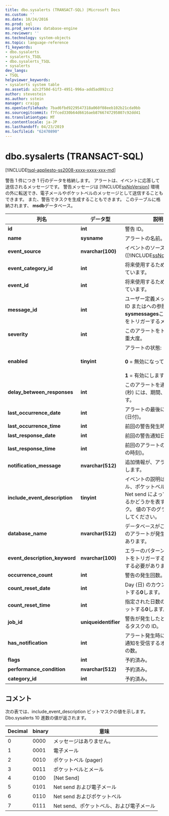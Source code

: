 ```yaml
---
title: dbo.sysalerts (TRANSACT-SQL) |Microsoft Docs
ms.custom: ''
ms.date: 10/24/2016
ms.prod: sql
ms.prod_service: database-engine
ms.reviewer: ''
ms.technology: system-objects
ms.topic: language-reference
f1_keywords:
- dbo.sysalerts
- sysalerts_TSQL
- dbo.sysalerts_TSQL
- sysalerts
dev_langs:
- TSQL
helpviewer_keywords:
- sysalerts system table
ms.assetid: a2c2f50d-61f3-4951-996a-add5ad092cc2
author: stevestein
ms.author: sstein
manager: craigg
ms.openlocfilehash: 7bad6fbd9229547318a060f08eeb102b21cda9bb
ms.sourcegitcommit: f7fced330b64d6616aeb8766747295807c92dd41
ms.translationtype: MT
ms.contentlocale: ja-JP
ms.lasthandoff: 04/23/2019
ms.locfileid: "62470890"
---
```

# <a name="dbosysalerts-transact-sql"></a>dbo.sysalerts (TRANSACT-SQL)
[!INCLUDE[tsql-appliesto-ss2008-xxxx-xxxx-xxx-md](../../includes/tsql-appliesto-ss2008-xxxx-xxxx-xxx-md.md)]

  警告 1 件につき 1 行のデータを格納します。 アラートは、イベントに応答して送信されるメッセージです。 警告メッセージは [!INCLUDE[ssNoVersion](../../includes/ssnoversion-md.md)] 環境の外に転送でき、電子メールやポケットベルのメッセージとして送信することもできます。 また、警告でタスクを生成することもできます。  このテーブルに格納されます、 **msdb**データベース。
  
|列名|データ型|説明|  
|-----------------|---------------|-----------------|  
|**id**|**int**|警告 ID。|  
|**name**|**sysname**|アラートの名前。|  
|**event_source**|**nvarchar(100)**|イベントのソース ([!INCLUDE[ssNoVersion](../../includes/ssnoversion-md.md)])。|  
|**event_category_id**|**int**|将来使用するために予約されています。|  
|**event_id**|**int**|将来使用するために予約されています。|  
|**message_id**|**int**|ユーザー定義メッセージの ID またはへの参照を**sysmessages**このアラートをトリガーするメッセージ。|  
|**severity**|**int**|このアラートをトリガーする重大度。|  
|**enabled**|**tinyint**|アラートの状態:<br /><br /> **0** = 無効になっています。<br /><br /> **1** = 有効にします。|  
|**delay_between_responses**|**int**|このアラートを通知する間隔 (秒) には、期間、待機します。|  
|**last_occurrence_date**|**int**|アラートの最後に見つかった (日付)。|  
|**last_occurrence_time**|**int**|前回の警告発生時刻。|  
|**last_response_date**|**int**|前回の警告通知日。|  
|**last_response_time**|**int**|前回のアラートの通知 (1 日の時刻)。|  
|**notification_message**|**nvarchar(512)**|追加情報が、アラートを送信します。|  
|**include_event_description**|**tinyint**|イベントの説明は、電子メール、ポケットベル、または Net send によって送信されるかどうかを表すビットマスク。 値の下のグラフを参照してください。|  
|**database_name**|**nvarchar(512)**|データベースがこの警告がこのアラートが発生する必要があります。|  
|**event_description_keyword**|**nvarchar(100)**|エラーのパターンは、アラートをトリガーするために一致する必要があります。|  
|**occurrence_count**|**int**|警告の発生回数。|  
|**count_reset_date**|**int**|Day (日) のカウントをリセットする**0**します。|  
|**count_reset_time**|**int**|指定された日数の時間にリセットする**0**します。|  
|**job_id**|**uniqueidentifier**|警告が発生したときに実行するタスクの ID。|  
|**has_notification**|**int**|アラート発生時に電子メール通知を受信するオペレーターの数。|  
|**flags**|**int**|予約済み。|  
|**performance_condition**|**nvarchar(512)**|予約済み。|  
|**category_id**|**int**|予約済み。|  
  
 ## <a name="remarks"></a>コメント

次の表では、include_event_description ビットマスクの値を示します。 Dbo.sysalerts 10 進数の値が返されます。 

|Decimal | binary | 意味 |
|------|------|------|
|0 |0000 |メッセージはありません。 |
|1 |0001 |電子メール |
|2 |0010 |ポケットベル (pager) |
|3 |0011 |ポケットベルとメール |
|4 |0100 |[Net Send] |
|5 |0101 |Net send および電子メール |
|6 |0110 |Net send およびポケットベル |
|7 |0111 |Net send、ポケットベル、および電子メール |
  
